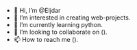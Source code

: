 - 👋 Hi, I’m @Eljdar
- 👀 I’m interested in creating web-projects.
- 🌱 I’m currently learning python.
- 💞️ I’m looking to collaborate on ().
- 📫 How to reach me ().

<!---
Eljdar/Eljdar is a ✨ special ✨ repository because its `README.md` (this file) appears on your GitHub profile.
You can click the Preview link to take a look at your changes.
--->

